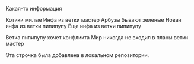 Какая-то информация 

Котики милые
Инфа из ветки мастер
Арбузы бывают зеленые
Новая инфа из ветки пипипупу
Еще инфа из ветки пипипупу

Ветка пипипупу хочет конфликта
Мир никогда не входил в планы ветки мастер

Эта строчка была добавлена в локальном репозитории.